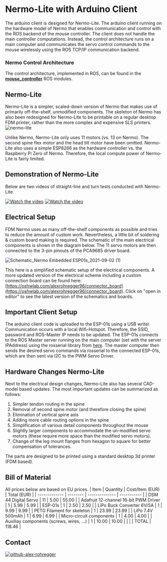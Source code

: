 # Nermo-Lite with Arduino Client
The arduino client is designed for Nermo-Lite. The arduino client running on the hardware model of Nermo that enables communication and control with the ROS backend of the mouse controller. The client does not handle the main controller computations. Instead, the control architecture runs on a main computer and communicates the servo control commands to the mouse wirelessly using the ROS TCP/IP communication backend.

### Nermo Control Architecture
The control architecture, implemented in ROS, can be found in the **[mouse_controller](https://github.com/a-rohr/nermo_compliant_robot_mouse)** ROS modules.

## Nermo-Lite
Nermo-Lite is a simpler, scaled-down version of Nermo that makes use of primarily off-the-shelf, unmodified components. The skeleton of Nermo has also been redesigned for Nermo-Lite to be printable on a regular desktop FDM printer, rather than the more complex and expensive SLS printers. 
![nermo-lite](https://user-images.githubusercontent.com/46085397/147863006-0376eea8-847f-4a26-bc2b-d0237f4897b4.png)

Unlike Nermo, Nermo-Lite only uses 11 motors (vs. 13 on Nermo). The second spine flex motor and the head tilt motor have been omitted. Nermo-Lite also uses a simple ESP8266 as the hardware controller vs. the Raspberry Pi Zero of Nermo. Therefore, the local compute power of Nermo-Lite is fairly limited.

## Demonstration of Nermo-Lite
Below are two videos of straight-line and turn tests conducted with Nermo-Lite.

[![Watch the video](https://img.youtube.com/vi/fbacgO9nQ_g/hqdefault.jpg)](https://youtu.be/fbacgO9nQ_g)
[![Watch the video](https://img.youtube.com/vi/G1PTgjxwv2s/hqdefault.jpg)](https://youtu.be/G1PTgjxwv2s)


## Electrical Setup
FDM Nermo uses as many off-the-shelf components as possible and tries to reduce the amount of custom work. Nevertheless, a little bit of soldering & custom board making is required. The schematic of the main electrical components is shown in the diagram below. The 11 servo motors are then connected to the 3-pin pinouts of the PCA9685 driver board. 

![Schematic_Nermo Embedded ESP01s_2021-09-02 (1)](https://user-images.githubusercontent.com/46085397/147862978-67376865-afab-4087-813f-676dcc587800.png)

This here is a simplified schematic setup of the electrical components. A more updated version of the electrical scheme including a custom connection board can be found here: [https://oshwlab.com/alexrohregger96/connector_board](https://oshwlab.com/alexrohregger96/connector_board). Click on "open in editor" to see the latest version of the schematics and boards.

## Important Client Setup

The arduino client code is uploaded to the ESP-01s using a USB writer. Communication occurs with a local Wifi-Hotspot. Therefore, the SSID, password and ROS-Master IP needs to be updated. The ESP-01s connects to the ROS Master server running on the main computer (set with the server IPAddress) using the rosserial library from [here](http://wiki.ros.org/rosserial). The master computer then sends the desired servo commands via rosserial to the connected ESP-01s, which are then sent via I2C to the PWM Servo Driver. 

## Hardware Changes Nermo-Lite
Next to the electrical design changes, Nermo-Lite also has several CAD-model based updates. The most important updates can be summarized as follows:

1. Simpler tendon routing in the spine
2. Removal of second spine motor (and therefore closing the spine)
3. Elimination of vertical spine axis
4. Adding more cable routing options in the spine
5. Simplification of various detail components throughout the mouse
6. Slightly larger components to accommodate the un-modified servo motors (these require more space than the modified servo motors).
7. Change of the leg mount flanges from hexagon to square for better compensation of tolerances.

The parts are designed to be printed using a standard desktop 3d printer (FDM based).

## Bill of Material
All prices below are based on EU prices. 
|       Item                               | Quantity | Cost/Item (EUR) | Total (EUR) |
| -------------                            | -------- | --------------  | ----------- |
| DSM 44 Digital Servo                     |    11    |        5.00     |    55.00    | 
| Adafruit 12-channel 16-bit PWM Driver    |     1    |        5.99     |     5.99    |
| ESP-01s                                  |     1    |        2.50     |     2.50    |
| LiPo Buck Converter 6V/5A                |     1    |        9.99     |     9.99    |
| PETG Filament for skeleton               |     1    |       23.99     |    23.99    |
| LiPo 7.4V 500mAh                         |     1    |        6.99     |     6.99    |
| Micro-circuit components                 |     1    |        4.00     |     4.00    |
| Auxiliay components (screws, wires, ...) |     1    |       10.00     |    10.00    |
|                                          |          |   TOTAL         |   118.46    |

## Contact
[![github-alex-rohregger](https://img.shields.io/badge/github-josedonato-green.svg)](https://github.com/a-rohr) 
